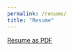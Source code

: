 ```yaml
---
permalink: /resume/
title: "Resume"
---
```


[Resume as PDF](/https://stevenwaynebaker.github.io/eportfolio/assets/resume.pdf)